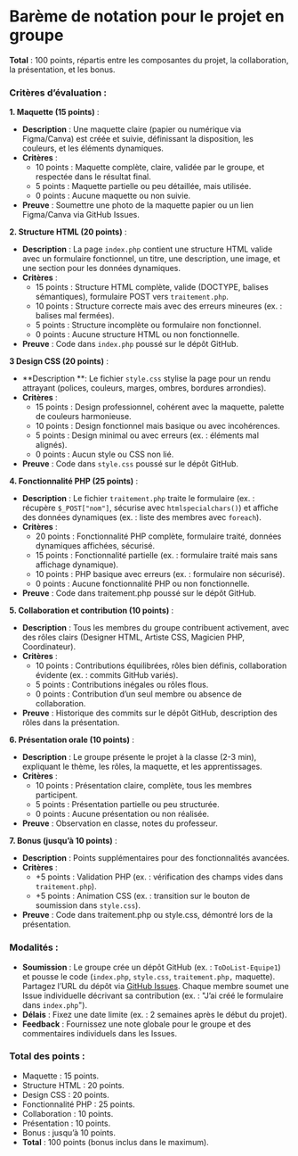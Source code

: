 # Barème de notation pour le projet en groupe

**Total** : 100 points, répartis entre les composantes du projet, la collaboration, la présentation, et les bonus.

### Critères d’évaluation :

**1. Maquette (15 points)** :

- **Description** : Une maquette claire (papier ou numérique via Figma/Canva) est créée et suivie, définissant la disposition, les couleurs, et les éléments dynamiques.
- **Critères** :
    - 10 points : Maquette complète, claire, validée par le groupe, et respectée dans le résultat final.
    - 5 points : Maquette partielle ou peu détaillée, mais utilisée.
    - 0 points : Aucune maquette ou non suivie.
- **Preuve** : Soumettre une photo de la maquette papier ou un lien Figma/Canva via GitHub Issues.

**2. Structure HTML (20 points)** :

- **Description** : La page `index.php` contient une structure HTML valide avec un formulaire fonctionnel, un titre, une description, une image, et une section pour les données dynamiques.
- **Critères** :
    - 15 points : Structure HTML complète, valide (DOCTYPE, balises sémantiques), formulaire POST vers `traitement.php`.
    - 10 points : Structure correcte mais avec des erreurs mineures (ex. : balises mal fermées).
    - 5 points : Structure incomplète ou formulaire non fonctionnel.
    - 0 points : Aucune structure HTML ou non fonctionnelle.
- **Preuve** : Code dans `index.php` poussé sur le dépôt GitHub.

**3 Design CSS (20 points)** :

- **Description **: Le fichier `style.css` stylise la page pour un rendu attrayant (polices, couleurs, marges, ombres, bordures arrondies).
- **Critères** :
    - 15 points : Design professionnel, cohérent avec la maquette, palette de couleurs harmonieuse.
    - 10 points : Design fonctionnel mais basique ou avec incohérences.
    - 5 points : Design minimal ou avec erreurs (ex. : éléments mal alignés).
    - 0 points : Aucun style ou CSS non lié.
- **Preuve** : Code dans `style.css` poussé sur le dépôt GitHub.

**4. Fonctionnalité PHP (25 points)** :

- **Description** : Le fichier `traitement.php` traite le formulaire (ex. : récupère `$_POST["nom"]`, sécurise avec `htmlspecialchars()`) et affiche des données dynamiques (ex. : liste des membres avec `foreach`).
- **Critères** :
    - 20 points : Fonctionnalité PHP complète, formulaire traité, données dynamiques affichées, sécurisé.
    - 15 points : Fonctionnalité partielle (ex. : formulaire traité mais sans affichage dynamique).
    - 10 points : PHP basique avec erreurs (ex. : formulaire non sécurisé).
    - 0 points : Aucune fonctionnalité PHP ou non fonctionnelle.
- **Preuve** : Code dans traitement.php poussé sur le dépôt GitHub.

**5. Collaboration et contribution (10 points)** :

- **Description** : Tous les membres du groupe contribuent activement, avec des rôles clairs (Designer HTML, Artiste CSS, Magicien PHP, Coordinateur).
- **Critères** :
    - 10 points : Contributions équilibrées, rôles bien définis, collaboration évidente (ex. : commits GitHub variés).
    - 5 points : Contributions inégales ou rôles flous.
    - 0 points : Contribution d’un seul membre ou absence de collaboration.
- **Preuve** : Historique des commits sur le dépôt GitHub, description des rôles dans la présentation.

**6. Présentation orale (10 points)** :

- **Description** : Le groupe présente le projet à la classe (2-3 min), expliquant le thème, les rôles, la maquette, et les apprentissages.
- **Critères** :
    - 10 points : Présentation claire, complète, tous les membres participent.
    - 5 points : Présentation partielle ou peu structurée.
    - 0 points : Aucune présentation ou non réalisée.
- **Preuve** : Observation en classe, notes du professeur.

**7. Bonus (jusqu’à 10 points)** :

- **Description** : Points supplémentaires pour des fonctionnalités avancées.
- **Critères** :
    - +5 points : Validation PHP (ex. : vérification des champs vides dans `traitement.php`).
    - +5 points : Animation CSS (ex. : transition sur le bouton de soumission dans `style.css`).
- **Preuve** : Code dans traitement.php ou style.css, démontré lors de la présentation.

### Modalités :

- **Soumission** : Le groupe crée un dépôt GitHub (ex. : `ToDoList-Equipe1`) et pousse le code (`index.php`, `style.css`, `traitement.php,` maquette). Partagez l’URL du dépôt via [GitHub Issues](https://github.com/lakrim92/Cours_WebDevelopment/issues/1). Chaque membre soumet une Issue individuelle décrivant sa contribution (ex. : "J’ai créé le formulaire dans `index.php`").
- **Délais** : Fixez une date limite (ex. : 2 semaines après le début du projet).
- **Feedback** : Fournissez une note globale pour le groupe et des commentaires individuels dans les Issues.

### Total des points :

- Maquette : 15 points.
- Structure HTML : 20 points.
- Design CSS : 20 points.
- Fonctionnalité PHP : 25 points.
- Collaboration : 10 points.
- Présentation : 10 points.
- Bonus : jusqu’à 10 points.
- **Total** : 100 points (bonus inclus dans le maximum).


